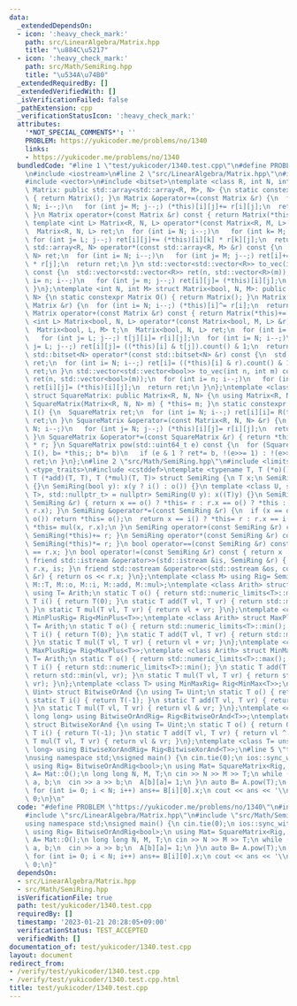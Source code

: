 ```yaml
---
data:
  _extendedDependsOn:
  - icon: ':heavy_check_mark:'
    path: src/LinearAlgebra/Matrix.hpp
    title: "\u884C\u5217"
  - icon: ':heavy_check_mark:'
    path: src/Math/SemiRing.hpp
    title: "\u534A\u74B0"
  _extendedRequiredBy: []
  _extendedVerifiedWith: []
  _isVerificationFailed: false
  _pathExtension: cpp
  _verificationStatusIcon: ':heavy_check_mark:'
  attributes:
    '*NOT_SPECIAL_COMMENTS*': ''
    PROBLEM: https://yukicoder.me/problems/no/1340
    links:
    - https://yukicoder.me/problems/no/1340
  bundledCode: "#line 1 \"test/yukicoder/1340.test.cpp\"\n#define PROBLEM \"https://yukicoder.me/problems/no/1340\"\
    \n#include <iostream>\n#line 2 \"src/LinearAlgebra/Matrix.hpp\"\n#include <array>\n\
    #include <vector>\n#include <bitset>\ntemplate <class R, int N, int M> struct\
    \ Matrix: public std::array<std::array<R, M>, N> {\n static constexpr Matrix O()\
    \ { return Matrix(); }\n Matrix &operator+=(const Matrix &r) {\n  for (int i=\
    \ N; i--;)\n   for (int j= M; j--;) (*this)[i][j]+= r[i][j];\n  return *this;\n\
    \ }\n Matrix operator+(const Matrix &r) const { return Matrix(*this)+= r; }\n\
    \ template <int L> Matrix<R, N, L> operator*(const Matrix<R, M, L> &r) const {\n\
    \  Matrix<R, N, L> ret;\n  for (int i= N; i--;)\n   for (int k= M; k--;)\n   \
    \ for (int j= L; j--;) ret[i][j]+= (*this)[i][k] * r[k][j];\n  return ret;\n }\n\
    \ std::array<R, N> operator*(const std::array<R, M> &r) const {\n  std::array<R,\
    \ N> ret;\n  for (int i= N; i--;)\n   for (int j= M; j--;) ret[i]+= (*this)[i][j]\
    \ * r[j];\n  return ret;\n }\n std::vector<std::vector<R>> to_vec(int n, int m)\
    \ const {\n  std::vector<std::vector<R>> ret(n, std::vector<R>(m));\n  for (int\
    \ i= n; i--;)\n   for (int j= m; j--;) ret[i][j]= (*this)[i][j];\n  return ret;\n\
    \ }\n};\ntemplate <int N, int M> struct Matrix<bool, N, M>: public std::array<std::bitset<M>,\
    \ N> {\n static constexpr Matrix O() { return Matrix(); }\n Matrix &operator+=(const\
    \ Matrix &r) {\n  for (int i= N; i--;) (*this)[i]^= r[i];\n  return *this;\n }\n\
    \ Matrix operator+(const Matrix &r) const { return Matrix(*this)+= r; }\n template\
    \ <int L> Matrix<bool, N, L> operator*(const Matrix<bool, M, L> &r) const {\n\
    \  Matrix<bool, L, M> t;\n  Matrix<bool, N, L> ret;\n  for (int i= M; i--;)\n\
    \   for (int j= L; j--;) t[j][i]= r[i][j];\n  for (int i= N; i--;)\n   for (int\
    \ j= L; j--;) ret[i][j]= ((*this)[i] & t[j]).count() & 1;\n  return ret;\n }\n\
    \ std::bitset<N> operator*(const std::bitset<N> &r) const {\n  std::bitset<N>\
    \ ret;\n  for (int i= N; i--;) ret[i]= ((*this)[i] & r).count() & 1;\n  return\
    \ ret;\n }\n std::vector<std::vector<bool>> to_vec(int n, int m) const {\n  std::vector<std::vector<bool>>\
    \ ret(n, std::vector<bool>(m));\n  for (int i= n; i--;)\n   for (int j= m; j--;)\
    \ ret[i][j]= (*this)[i][j];\n  return ret;\n }\n};\ntemplate <class R, int N>\
    \ struct SquareMatrix: public Matrix<R, N, N> {\n using Matrix<R, N, N>::Matrix;\n\
    \ SquareMatrix(Matrix<R, N, N> m) { *this= m; }\n static constexpr SquareMatrix\
    \ I() {\n  SquareMatrix ret;\n  for (int i= N; i--;) ret[i][i]= R(true);\n  return\
    \ ret;\n }\n SquareMatrix &operator=(const Matrix<R, N, N> &r) {\n  for (int i=\
    \ N; i--;)\n   for (int j= N; j--;) (*this)[i][j]= r[i][j];\n  return *this;\n\
    \ }\n SquareMatrix &operator*=(const SquareMatrix &r) { return *this= (*this)\
    \ * r; }\n SquareMatrix pow(std::uint64_t e) const {\n  for (SquareMatrix ret=\
    \ I(), b= *this;; b*= b)\n   if (e & 1 ? ret*= b, !(e>>= 1) : !(e>>= 1)) return\
    \ ret;\n }\n};\n#line 2 \"src/Math/SemiRing.hpp\"\n#include <limits>\n#include\
    \ <type_traits>\n#include <cstddef>\ntemplate <typename T, T (*o)(), T (*i)(),\
    \ T (*add)(T, T), T (*mul)(T, T)> struct SemiRing {\n T x;\n SemiRing(): x(o())\
    \ {}\n SemiRing(bool y): x(y ? i() : o()) {}\n template <class U, std::enable_if_t<std::is_convertible_v<U,\
    \ T>, std::nullptr_t> = nullptr> SemiRing(U y): x((T)y) {}\n SemiRing &operator+=(const\
    \ SemiRing &r) { return x == o() ? *this= r : r.x == o() ? *this : *this= add(x,\
    \ r.x); }\n SemiRing &operator*=(const SemiRing &r) {\n  if (x == o() || r.x ==\
    \ o()) return *this= o();\n  return x == i() ? *this= r : r.x == i() ? *this :\
    \ *this= mul(x, r.x);\n }\n SemiRing operator+(const SemiRing &r) const { return\
    \ SemiRing(*this)+= r; }\n SemiRing operator*(const SemiRing &r) const { return\
    \ SemiRing(*this)*= r; }\n bool operator==(const SemiRing &r) const { return x\
    \ == r.x; }\n bool operator!=(const SemiRing &r) const { return x != r.x; }\n\
    \ friend std::istream &operator>>(std::istream &is, SemiRing &r) { return is >>\
    \ r.x, is; }\n friend std::ostream &operator<<(std::ostream &os, const SemiRing\
    \ &r) { return os << r.x; }\n};\ntemplate <class M> using Rig= SemiRing<typename\
    \ M::T, M::o, M::i, M::add, M::mul>;\ntemplate <class Arith> struct MinPlus {\n\
    \ using T= Arith;\n static T o() { return std::numeric_limits<T>::max(); }\n static\
    \ T i() { return T(0); }\n static T add(T vl, T vr) { return std::min(vl, vr);\
    \ }\n static T mul(T vl, T vr) { return vl + vr; }\n};\ntemplate <class T> using\
    \ MinPlusRig= Rig<MinPlus<T>>;\ntemplate <class Arith> struct MaxPlus {\n using\
    \ T= Arith;\n static T o() { return std::numeric_limits<T>::min(); }\n static\
    \ T i() { return T(0); }\n static T add(T vl, T vr) { return std::max(vl, vr);\
    \ }\n static T mul(T vl, T vr) { return vl + vr; }\n};\ntemplate <class T> using\
    \ MaxPlusRig= Rig<MaxPlus<T>>;\ntemplate <class Arith> struct MinMax {\n using\
    \ T= Arith;\n static T o() { return std::numeric_limits<T>::max(); }\n static\
    \ T i() { return std::numeric_limits<T>::min(); }\n static T add(T vl, T vr) {\
    \ return std::min(vl, vr); }\n static T mul(T vl, T vr) { return std::max(vl,\
    \ vr); }\n};\ntemplate <class T> using MinMaxRig= Rig<MinMax<T>>;\ntemplate <class\
    \ Uint> struct BitwiseOrAnd {\n using T= Uint;\n static T o() { return 0; }\n\
    \ static T i() { return T(-1); }\n static T add(T vl, T vr) { return vl | vr;\
    \ }\n static T mul(T vl, T vr) { return vl & vr; }\n};\ntemplate <class T= unsigned\
    \ long long> using BitwiseOrAndRig= Rig<BitwiseOrAnd<T>>;\ntemplate <class Uint>\
    \ struct BitwiseXorAnd {\n using T= Uint;\n static T o() { return 0; }\n static\
    \ T i() { return T(-1); }\n static T add(T vl, T vr) { return vl ^ vr; }\n static\
    \ T mul(T vl, T vr) { return vl & vr; }\n};\ntemplate <class T= unsigned long\
    \ long> using BitwiseXorAndRig= Rig<BitwiseXorAnd<T>>;\n#line 5 \"test/yukicoder/1340.test.cpp\"\
    \nusing namespace std;\nsigned main() {\n cin.tie(0);\n ios::sync_with_stdio(0);\n\
    \ using Rig= BitwiseOrAndRig<bool>;\n using Mat= SquareMatrix<Rig, 100>;\n Mat\
    \ A= Mat::O();\n long long N, M, T;\n cin >> N >> M >> T;\n while (M--) {\n  int\
    \ a, b;\n  cin >> a >> b;\n  A[b][a]= 1;\n }\n auto B= A.pow(T);\n int ans= 0;\n\
    \ for (int i= 0; i < N; i++) ans+= B[i][0].x;\n cout << ans << '\\n';\n return\
    \ 0;\n}\n"
  code: "#define PROBLEM \"https://yukicoder.me/problems/no/1340\"\n#include <iostream>\n\
    #include \"src/LinearAlgebra/Matrix.hpp\"\n#include \"src/Math/SemiRing.hpp\"\n\
    using namespace std;\nsigned main() {\n cin.tie(0);\n ios::sync_with_stdio(0);\n\
    \ using Rig= BitwiseOrAndRig<bool>;\n using Mat= SquareMatrix<Rig, 100>;\n Mat\
    \ A= Mat::O();\n long long N, M, T;\n cin >> N >> M >> T;\n while (M--) {\n  int\
    \ a, b;\n  cin >> a >> b;\n  A[b][a]= 1;\n }\n auto B= A.pow(T);\n int ans= 0;\n\
    \ for (int i= 0; i < N; i++) ans+= B[i][0].x;\n cout << ans << '\\n';\n return\
    \ 0;\n}"
  dependsOn:
  - src/LinearAlgebra/Matrix.hpp
  - src/Math/SemiRing.hpp
  isVerificationFile: true
  path: test/yukicoder/1340.test.cpp
  requiredBy: []
  timestamp: '2023-01-21 20:28:05+09:00'
  verificationStatus: TEST_ACCEPTED
  verifiedWith: []
documentation_of: test/yukicoder/1340.test.cpp
layout: document
redirect_from:
- /verify/test/yukicoder/1340.test.cpp
- /verify/test/yukicoder/1340.test.cpp.html
title: test/yukicoder/1340.test.cpp
---
```

